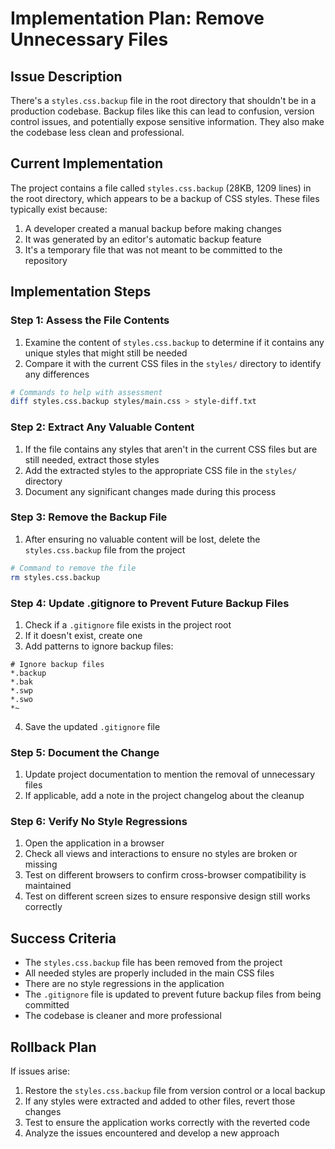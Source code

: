 # Implementation Plan: Remove Unnecessary Files

## Issue Description
There's a `styles.css.backup` file in the root directory that shouldn't be in a production codebase. Backup files like this can lead to confusion, version control issues, and potentially expose sensitive information. They also make the codebase less clean and professional.

## Current Implementation
The project contains a file called `styles.css.backup` (28KB, 1209 lines) in the root directory, which appears to be a backup of CSS styles. These files typically exist because:

1. A developer created a manual backup before making changes
2. It was generated by an editor's automatic backup feature
3. It's a temporary file that was not meant to be committed to the repository

## Implementation Steps

### Step 1: Assess the File Contents
1. Examine the content of `styles.css.backup` to determine if it contains any unique styles that might still be needed
2. Compare it with the current CSS files in the `styles/` directory to identify any differences

```bash
# Commands to help with assessment
diff styles.css.backup styles/main.css > style-diff.txt
```

### Step 2: Extract Any Valuable Content
1. If the file contains any styles that aren't in the current CSS files but are still needed, extract those styles
2. Add the extracted styles to the appropriate CSS file in the `styles/` directory
3. Document any significant changes made during this process

### Step 3: Remove the Backup File
1. After ensuring no valuable content will be lost, delete the `styles.css.backup` file from the project

```bash
# Command to remove the file
rm styles.css.backup
```

### Step 4: Update .gitignore to Prevent Future Backup Files
1. Check if a `.gitignore` file exists in the project root
2. If it doesn't exist, create one
3. Add patterns to ignore backup files:

```
# Ignore backup files
*.backup
*.bak
*.swp
*.swo
*~
```

4. Save the updated `.gitignore` file

### Step 5: Document the Change
1. Update project documentation to mention the removal of unnecessary files
2. If applicable, add a note in the project changelog about the cleanup

### Step 6: Verify No Style Regressions
1. Open the application in a browser
2. Check all views and interactions to ensure no styles are broken or missing
3. Test on different browsers to confirm cross-browser compatibility is maintained
4. Test on different screen sizes to ensure responsive design still works correctly

## Success Criteria
- The `styles.css.backup` file has been removed from the project
- All needed styles are properly included in the main CSS files
- There are no style regressions in the application
- The `.gitignore` file is updated to prevent future backup files from being committed
- The codebase is cleaner and more professional

## Rollback Plan
If issues arise:
1. Restore the `styles.css.backup` file from version control or a local backup
2. If any styles were extracted and added to other files, revert those changes
3. Test to ensure the application works correctly with the reverted code
4. Analyze the issues encountered and develop a new approach 